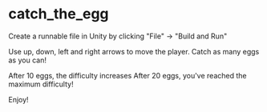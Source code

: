 # catch_the_egg
Create a runnable file in Unity by clicking "File" -> "Build and Run"

Use up, down, left and right arrows to move the player.
Catch as many eggs as you can!

After 10 eggs, the difficulty increases
After 20 eggs, you've reached the maximum difficulty!

Enjoy!
